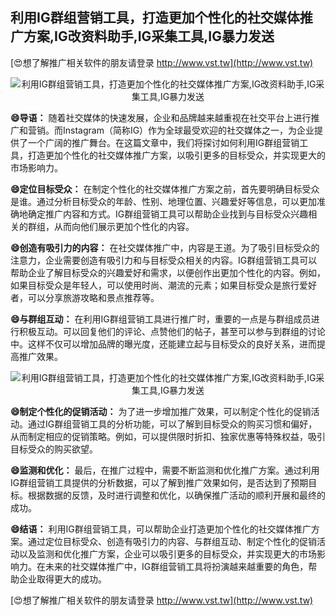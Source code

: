 ## **利用IG群组营销工具，打造更加个性化的社交媒体推广方案,IG改资料助手,IG采集工具,IG暴力发送**

[😍想了解推广相关软件的朋友请登录 http://www.vst.tw](http://www.vst.tw)

 <center><img src="https://vst.tw/MP4/tuiguang/png/4.png" alt="利用IG群组营销工具，打造更加个性化的社交媒体推广方案,IG改资料助手,IG采集工具,IG暴力发送"></center>

**😄导语：**
随着社交媒体的快速发展，企业和品牌越来越重视在社交平台上进行推广和营销。而Instagram（简称IG）作为全球最受欢迎的社交媒体之一，为企业提供了一个广阔的推广舞台。在这篇文章中，我们将探讨如何利用IG群组营销工具，打造更加个性化的社交媒体推广方案，以吸引更多的目标受众，并实现更大的市场影响力。

**😄定位目标受众：**
在制定个性化的社交媒体推广方案之前，首先要明确目标受众是谁。通过分析目标受众的年龄、性别、地理位置、兴趣爱好等信息，可以更加准确地确定推广内容和方式。IG群组营销工具可以帮助企业找到与目标受众兴趣相关的群组，从而向他们展示更加个性化的内容。

**😄创造有吸引力的内容：**
在社交媒体推广中，内容是王道。为了吸引目标受众的注意力，企业需要创造有吸引力和与目标受众相关的内容。IG群组营销工具可以帮助企业了解目标受众的兴趣爱好和需求，以便创作出更加个性化的内容。例如，如果目标受众是年轻人，可以使用时尚、潮流的元素；如果目标受众是旅行爱好者，可以分享旅游攻略和景点推荐等。

**😄与群组互动：**
在利用IG群组营销工具进行推广时，重要的一点是与群组成员进行积极互动。可以回复他们的评论、点赞他们的帖子，甚至可以参与到群组的讨论中。这样不仅可以增加品牌的曝光度，还能建立起与目标受众的良好关系，进而提高推广效果。

 <center><img src="https://vst.tw/MP4/tuiguang/png/1.png" alt="利用IG群组营销工具，打造更加个性化的社交媒体推广方案,IG改资料助手,IG采集工具,IG暴力发送"></center>

**😄制定个性化的促销活动：**
为了进一步增加推广效果，可以制定个性化的促销活动。通过IG群组营销工具的分析功能，可以了解到目标受众的购买习惯和偏好，从而制定相应的促销策略。例如，可以提供限时折扣、独家优惠等特殊权益，吸引目标受众的购买欲望。

**😄监测和优化：**
最后，在推广过程中，需要不断监测和优化推广方案。通过利用IG群组营销工具提供的分析数据，可以了解到推广效果如何，是否达到了预期目标。根据数据的反馈，及时进行调整和优化，以确保推广活动的顺利开展和最终的成功。

**😄结语：**
利用IG群组营销工具，可以帮助企业打造更加个性化的社交媒体推广方案。通过定位目标受众、创造有吸引力的内容、与群组互动、制定个性化的促销活动以及监测和优化推广方案，企业可以吸引更多的目标受众，并实现更大的市场影响力。在未来的社交媒体推广中，IG群组营销工具将扮演越来越重要的角色，帮助企业取得更大的成功。

[😍想了解推广相关软件的朋友请登录 http://www.vst.tw](http://www.vst.tw)



